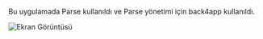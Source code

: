 Bu uygulamada Parse kullanıldı ve Parse yönetimi için back4app kullanıldı.


![Ekran Görüntüsü](https://github.com/nursaharii/FoursquareClone/blob/main/ssfoursquare.gif)
